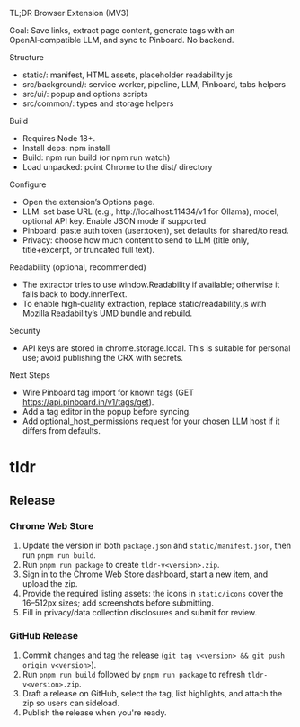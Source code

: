 TL;DR Browser Extension (MV3)

Goal: Save links, extract page content, generate tags with an OpenAI‑compatible LLM, and sync to Pinboard. No backend.

Structure
- static/: manifest, HTML assets, placeholder readability.js
- src/background/: service worker, pipeline, LLM, Pinboard, tabs helpers
- src/ui/: popup and options scripts
- src/common/: types and storage helpers

Build
- Requires Node 18+.
- Install deps: npm install
- Build: npm run build (or npm run watch)
- Load unpacked: point Chrome to the dist/ directory

Configure
- Open the extension’s Options page.
- LLM: set base URL (e.g., http://localhost:11434/v1 for Ollama), model, optional API key. Enable JSON mode if supported.
- Pinboard: paste auth token (user:token), set defaults for shared/to read.
- Privacy: choose how much content to send to LLM (title only, title+excerpt, or truncated full text).

Readability (optional, recommended)
- The extractor tries to use window.Readability if available; otherwise it falls back to body.innerText.
- To enable high‑quality extraction, replace static/readability.js with Mozilla Readability’s UMD bundle and rebuild.

Security
- API keys are stored in chrome.storage.local. This is suitable for personal use; avoid publishing the CRX with secrets.

Next Steps
- Wire Pinboard tag import for known tags (GET https://api.pinboard.in/v1/tags/get).
- Add a tag editor in the popup before syncing.
- Add optional_host_permissions request for your chosen LLM host if it differs from defaults.

# tldr


Release
------

### Chrome Web Store
1. Update the version in both `package.json` and `static/manifest.json`, then run `pnpm run build`.
2. Run `pnpm run package` to create `tldr-v<version>.zip`.
3. Sign in to the Chrome Web Store dashboard, start a new item, and upload the zip.
4. Provide the required listing assets: the icons in `static/icons` cover the 16–512px sizes; add screenshots before submitting.
5. Fill in privacy/data collection disclosures and submit for review.

### GitHub Release
1. Commit changes and tag the release (`git tag v<version> && git push origin v<version>`).
2. Run `pnpm run build` followed by `pnpm run package` to refresh `tldr-v<version>.zip`.
3. Draft a release on GitHub, select the tag, list highlights, and attach the zip so users can sideload.
4. Publish the release when you're ready.
